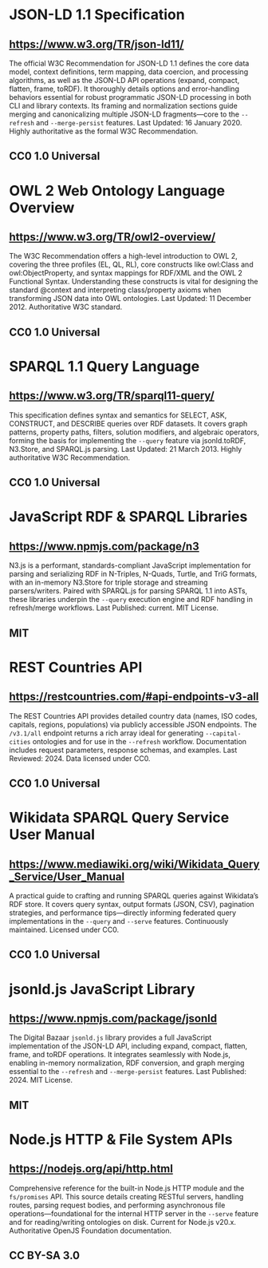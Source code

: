 # JSON-LD 1.1 Specification
## https://www.w3.org/TR/json-ld11/
The official W3C Recommendation for JSON-LD 1.1 defines the core data model, context definitions, term mapping, data coercion, and processing algorithms, as well as the JSON-LD API operations (expand, compact, flatten, frame, toRDF). It thoroughly details options and error-handling behaviors essential for robust programmatic JSON-LD processing in both CLI and library contexts. Its framing and normalization sections guide merging and canonicalizing multiple JSON-LD fragments—core to the `--refresh` and `--merge-persist` features.
Last Updated: 16 January 2020. Highly authoritative as the formal W3C Recommendation.
## CC0 1.0 Universal

# OWL 2 Web Ontology Language Overview
## https://www.w3.org/TR/owl2-overview/
The W3C Recommendation offers a high-level introduction to OWL 2, covering the three profiles (EL, QL, RL), core constructs like owl:Class and owl:ObjectProperty, and syntax mappings for RDF/XML and the OWL 2 Functional Syntax. Understanding these constructs is vital for designing the standard @context and interpreting class/property axioms when transforming JSON data into OWL ontologies.
Last Updated: 11 December 2012. Authoritative W3C standard.
## CC0 1.0 Universal

# SPARQL 1.1 Query Language
## https://www.w3.org/TR/sparql11-query/
This specification defines syntax and semantics for SELECT, ASK, CONSTRUCT, and DESCRIBE queries over RDF datasets. It covers graph patterns, property paths, filters, solution modifiers, and algebraic operators, forming the basis for implementing the `--query` feature via jsonld.toRDF, N3.Store, and SPARQL.js parsing.
Last Updated: 21 March 2013. Highly authoritative W3C Recommendation.
## CC0 1.0 Universal

# JavaScript RDF & SPARQL Libraries
## https://www.npmjs.com/package/n3
N3.js is a performant, standards-compliant JavaScript implementation for parsing and serializing RDF in N-Triples, N-Quads, Turtle, and TriG formats, with an in-memory N3.Store for triple storage and streaming parsers/writers. Paired with SPARQL.js for parsing SPARQL 1.1 into ASTs, these libraries underpin the `--query` execution engine and RDF handling in refresh/merge workflows.
Last Published: current. MIT License.
## MIT

# REST Countries API
## https://restcountries.com/#api-endpoints-v3-all
The REST Countries API provides detailed country data (names, ISO codes, capitals, regions, populations) via publicly accessible JSON endpoints. The `/v3.1/all` endpoint returns a rich array ideal for generating `--capital-cities` ontologies and for use in the `--refresh` workflow. Documentation includes request parameters, response schemas, and examples.
Last Reviewed: 2024. Data licensed under CC0.
## CC0 1.0 Universal

# Wikidata SPARQL Query Service User Manual
## https://www.mediawiki.org/wiki/Wikidata_Query_Service/User_Manual
A practical guide to crafting and running SPARQL queries against Wikidata’s RDF store. It covers query syntax, output formats (JSON, CSV), pagination strategies, and performance tips—directly informing federated query implementations in the `--query` and `--serve` features.
Continuously maintained. Licensed under CC0.
## CC0 1.0 Universal

# jsonld.js JavaScript Library
## https://www.npmjs.com/package/jsonld
The Digital Bazaar `jsonld.js` library provides a full JavaScript implementation of the JSON-LD API, including expand, compact, flatten, frame, and toRDF operations. It integrates seamlessly with Node.js, enabling in-memory normalization, RDF conversion, and graph merging essential to the `--refresh` and `--merge-persist` features.
Last Published: 2024. MIT License.
## MIT

# Node.js HTTP & File System APIs
## https://nodejs.org/api/http.html
Comprehensive reference for the built-in Node.js HTTP module and the `fs/promises` API. This source details creating RESTful servers, handling routes, parsing request bodies, and performing asynchronous file operations—foundational for the internal HTTP server in the `--serve` feature and for reading/writing ontologies on disk.
Current for Node.js v20.x. Authoritative OpenJS Foundation documentation.
## CC BY-SA 3.0